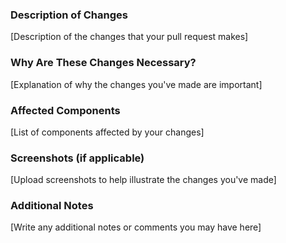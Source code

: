 ### Description of Changes

[Description of the changes that your pull request makes]

### Why Are These Changes Necessary?

[Explanation of why the changes you've made are important]

### Affected Components

[List of components affected by your changes]

### Screenshots (if applicable)

[Upload screenshots to help illustrate the changes you've made]

### Additional Notes

[Write any additional notes or comments you may have here]
